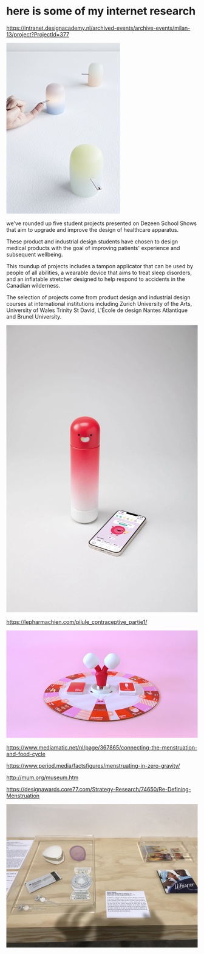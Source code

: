 # here is some of my internet research 
https://intranet.designacademy.nl/archived-events/archive-events/milan-13/project?ProjectId=377  

![](1.jpeg)



we've rounded up five student projects presented on Dezeen School Shows that aim to upgrade and improve the design of healthcare apparatus.

These product and industrial design students have chosen to design medical products with the goal of improving patients' experience and subsequent wellbeing.

This roundup of projects includes a tampon applicator that can be used by people of all abilities, a wearable device that aims to treat sleep disorders, and an inflatable stretcher designed to help respond to accidents in the Canadian wilderness.

The selection of projects come from product design and industrial design courses at international institutions including Zurich University of the Arts, University of Wales Trinity St David, L'École de design Nantes Atlantique and Brunel University.  

![](2.webp)

https://lepharmachien.com/pilule_contraceptive_partie1/


![](game.jpeg)

https://www.mediamatic.net/nl/page/367865/connecting-the-menstruation-and-food-cycle

https://www.period.media/factsfigures/menstruating-in-zero-gravity/

http://mum.org/museum.htm

https://designawards.core77.com/Strategy-Research/74650/Re-Defining-Menstruation

![](3.jpeg)




